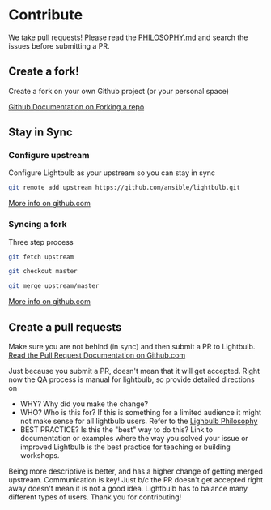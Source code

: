 # Contribute
We take pull requests!  Please read the [PHILOSOPHY.md](PHILOSOPHY.md) and search the issues before submitting a PR.

## Create a fork!
Create a fork on your own Github project (or your personal space)

[Github Documentation on Forking a repo](https://help.github.com/articles/fork-a-repo/)

## Stay in Sync

### Configure upstream
Configure Lightbulb as your upstream so you can stay in sync

```bash
git remote add upstream https://github.com/ansible/lightbulb.git
```

[More info on github.com](https://help.github.com/articles/configuring-a-remote-for-a-fork/)

### Syncing a fork
Three step process

```bash
git fetch upstream
```

```bash
git checkout master
```

```bash
git merge upstream/master
```

[More info on github.com](https://help.github.com/articles/syncing-a-fork/)

## Create a pull requests

Make sure you are not behind (in sync) and then submit a PR to Lightbulb.  
[Read the Pull Request Documentation on Github.com](https://help.github.com/articles/creating-a-pull-request/)

Just because you submit a PR, doesn't mean that it will get accepted.  Right now the QA process is manual for lightbulb, so provide detailed directions on

 - WHY? Why did you make the change?
 - WHO? Who is this for?  If this is something for a limited audience it might not make sense for all lightbulb users.  Refer to the [Lighbulb Philosophy](PHILOSOPHY.md)
 - BEST PRACTICE?  Is this the "best" way to do this?  Link to documentation or examples where the way you solved your issue or improved Lightbulb is the best practice for teaching or building workshops.

Being more descriptive is better, and has a higher change of getting merged upstream.  Communication is key!  Just b/c the PR doesn't get accepted right away doesn't mean it is not a good idea.  Lightbulb has to balance many different types of users.  Thank you for contributing!
